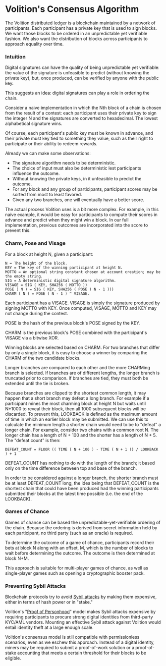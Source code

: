 # Volition's Consensus Algorithm

The Volition distributed ledger is a blockchain maintained by a network of participants. Each participant has a private key that is used to sign blocks. We want those blocks to be ordered in an unpredictable yet verifiable fashion. We also want the distribution of blocks across participants to approach equality over time.  

### Intuition

Digital signatures can have the quality of being unpredictable yet verifiable: the value of the signature is unfeasible to predict (without knowing the private key), but, once produced, can be verified by anyone with the public key.

This suggests an idea: digital signatures can play a role in ordering the chain.

Consider a naive implementation in which the Nth block of a chain is chosen from the result of a contest: each participant uses their private key to sign the integer N and the signatures are converted to hexadecimal. The lowest alphabetical signature wins.

Of course, each participant's public key must be known in advance, and their private must key tied to something they value, such as their right to participate or their ability to redeem rewards.

Already we can make some observations:

- The signature algorithm needs to be deterministic.
- The choice of input must also be deterministic lest participants influence the outcome.
- Without knowing the private keys, in it unfeasible to predict the outcome.
- For any block and any group of participants, participant scores may be sorted from most to least favored.
- Given any two branches, one will eventually have a better score.

The actual process Volition uses is a bit more complex. For example, in this naive example, it would be easy for participants to compute their scores in advance and predict when they might win a block. In our full implementation, previous outcomes are incorporated into the score to prevent this.

### Charm, Pose and Visage

For a block at height N, given a participant:

```
N = The height of the block.
KEY = The key of the winning participant at height N.
MOTTO = An optional string constant chosen at account creation; may be the empty string.
SIG = A deterministic digital signature algorithm.
VISAGE = SIG ( KEY, SHA256 ( MOTTO ))
POSE ( N ) = SIG ( KEY, SHA256 ( POSE ( N - 1 )))
CHARM ( N ) = POSE ( N - 1 ) ^ VISAGE.
```

Each participant has a VISAGE. VISAGE is simply the signature produced by signing MOTTO with KEY. Once computed, VISAGE, MOTTO and KEY may not change during the contest.

POSE is the hash of the previous block's POSE signed by the KEY.

CHARM is the previous block's POSE combined with the participant's VISAGE via a bitwise XOR.

Winning blocks are selected based on CHARM. For two branches that differ by only a single block, it is easy to choose a winner by comparing the CHARM of the two candidate blocks.

Longer branches are compared to each other and the more CHARMing branch is selected. If branches are of different lengths, the longer branch is truncated prior to comparison. If branches are tied, they must both be extended until the tie is broken.

Because branches are clipped to the shortest common length, it may happen that a short branch may defeat a long branch. For example if a participant mines the most charming block at height N but waits until N+1000 to reveal their block, then all 1000 subsequent blocks will be discarded. To prevent this, LOOKBACK is defined as the maximum amount of time in which an earlier block may be submitted. We can use this to calculate the minimum length a shorter chain would need to be to "defeat" a longer chain. For example, consider two chains with a common root N. The longer chain has a length of N + 100 and the shorter has a length of N + 5. The "defeat count" is then:

```
DEFEAT_COUNT = FLOOR (( TIME ( N + 100 ) - TIME ( N + 1 )) / LOOKBACK ) + 1
```

DEFEAT_COUNT has nothing to do with the length of the branch; it based only on the time difference between top and base of the branch.

In order to be considered against a longer branch, the shorter branch must be at least DEFEAT_COUNT long, the idea being that DEFEAT_COUNT is the shortest chain that could have been produced had the winning participants submitted their blocks at the latest time possible (i.e. the end of the LOOKBACK).

### Games of Chance

Games of chance can be based the unpredictable-yet-verifiable ordering of the chain. Because the ordering is derived from secret information held by each participant, no third party (such as an oracle) is required.

To determine the outcome of a game of chance, participants record their bets at block N along with an offset, M, which is the number of blocks to wait before determining the outcome. The outcome is then determined at block N+M.

This approach is suitable for multi-player games of chance, as well as single-player games such as opening a cryptographic booster pack.

### Preventing Sybil Attacks

Blockchain protocols try to avoid [Sybil attacks](https://en.wikipedia.org/wiki/Sybil_attack) by making them expensive, either in terms of hash power or in "stake."

Volition's "[Proof of Personhood](https://en.wikipedia.org/wiki/Proof_of_personhood)" model makes Sybil attacks expensive by requiring participants to procure strong digital identities from third-party KYC/AML vendors. Mounting an effective Sybil attack against Volition would entail identity theft at a large enough scale.

Volition's consensus model is still compatible with permissionless scenarios, even as we eschew this approach. Instead of a digital identity, miners may be required to submit a proof-of-work solution or a proof-of-stake accounting that meets a certain threshold for their blocks to be eligible.
